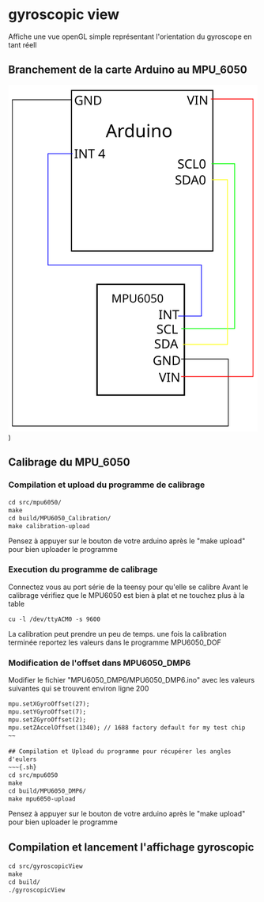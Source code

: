 # gyroscopic view  
Affiche une vue openGL simple représentant l'orientation du gyroscope en tant réell

## Branchement de la carte Arduino au MPU_6050

![Branchement MPU_6050](schemaMPU6050.svg))

## Calibrage du MPU_6050 ##

### Compilation et upload du programme de calibrage
~~~{.sh}
cd src/mpu6050/
make
cd build/MPU6050_Calibration/
make calibration-upload
~~~

Pensez à appuyer sur le bouton de votre arduino après le "make upload" pour bien uploader le programme

### Execution du programme de calibrage
Connectez vous au port série de la teensy pour qu'elle se calibre
Avant le calibrage vérifiez que le MPU6050 est bien à plat et ne touchez plus à la table

~~~{.sh}
cu -l /dev/ttyACM0 -s 9600
~~~
La calibration peut prendre un peu de temps.
une fois la calibration terminée reportez les valeurs dans le programme MPU6050_DOF

### Modification de l'offset dans MPU6050_DMP6
Modifier le fichier "MPU6050_DMP6/MPU6050_DMP6.ino" avec les valeurs suivantes qui se trouvent environ ligne 200
~~~{.cpp}
mpu.setXGyroOffset(27);                                                                                      
mpu.setYGyroOffset(7);
mpu.setZGyroOffset(2);
mpu.setZAccelOffset(1340); // 1688 factory default for my test chip
~~

## Compilation et Upload du programme pour récupérer les angles d'eulers
~~~{.sh}
cd src/mpu6050
make
cd build/MPU6050_DMP6/
make mpu6050-upload
~~~

Pensez à appuyer sur le bouton de votre arduino après le "make upload" pour bien uploader le programme

## Compilation et lancement l'affichage gyroscopic

~~~{.sh}
cd src/gyroscopicView
make
cd build/
./gyroscopicView
~~~


